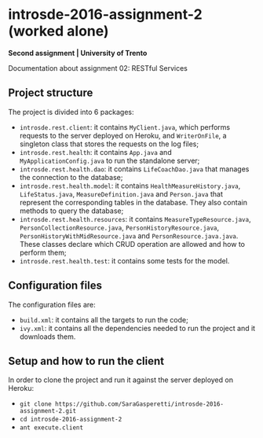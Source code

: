 # introsde-2016-assignment-2 (worked alone)
**Second assignment | University of Trento**

Documentation about assignment 02: RESTful Services

## Project structure
The project is divided into 6 packages:

* ```introsde.rest.client```: it contains ```MyClient.java```, which performs requests to the server deployed on Heroku, and ```WriterOnFile```, a singleton class that stores the requests on the log files;
* ```introsde.rest.health```: it contains ```App.java``` and ```MyApplicationConfig.java``` to run the standalone server;
* ```introsde.rest.health.dao```: it contains ```LifeCoachDao.java``` that manages the connection to the database;
* ```introsde.rest.health.model```: it contains ```HealthMeasureHistory.java```, ```LifeStatus.java```, ```MeasureDefinition.java``` and ```Person.java``` that represent the corresponding tables in the database. They also contain methods to query the database;
* ```introsde.rest.health.resources```: it contains ```MeasureTypeResource.java```, ```PersonCollectionResource.java```, ```PersonHistoryResource.java```, ```PersonHistoryWithMidResource.java``` and ```PersonResource.java.java```. These classes declare which CRUD operation are allowed and how to perform them;
* ```introsde.rest.health.test```: it contains some tests for the model.

## Configuration files

The configuration files are:

* ```build.xml```: it contains all the targets to run the code;
* ```ivy.xml```: it contains all the dependencies needed to run the project and it downloads them.

## Setup and how to run the client

In order to clone the project and run it against the server deployed on Heroku:
* ```git clone https://github.com/SaraGasperetti/introsde-2016-assignment-2.git```
* ```cd introsde-2016-assignment-2```
* ```ant execute.client```

